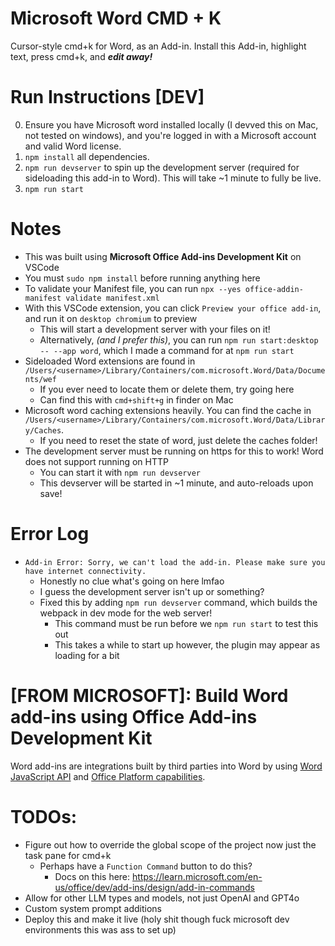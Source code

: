 # Microsoft Word CMD + K
Cursor-style cmd+k for Word, as an Add-in. Install this Add-in, highlight text, press cmd+k, and ***edit away!***

# Run Instructions [DEV]
0. Ensure you have Microsoft word installed locally (I devved this on Mac, not tested on windows), and you're logged in with a Microsoft account and valid Word license.
1. `npm install` all dependencies.
2. `npm run devserver` to spin up the development server (required for sideloading this add-in to Word). This will take ~1 minute to fully be live.
3. `npm run start`

# Notes
* This was built using **Microsoft Office Add-ins Development Kit** on VSCode
* You must `sudo npm install` before running anything here
* To validate your Manifest file, you can run `npx --yes office-addin-manifest validate manifest.xml`
* With this VSCode extension, you can click `Preview your office add-in`, and run it on `desktop chromium` to preview
    * This will start a development server with your files on it!
    * Alternatively, *(and I prefer this)*, you can run `npm run start:desktop -- --app word`, which I made a command for at `npm run start`
* Sideloaded Word extensions are found in `/Users/<username>/Library/Containers/com.microsoft.Word/Data/Documents/wef`
    * If you ever need to locate them or delete them, try going here
    * Can find this with `cmd+shift+g` in finder on Mac
* Microsoft word caching extensions heavily. You can find the cache in `/Users/<username>/Library/Containers/com.microsoft.Word/Data/Library/Caches`.
    * If you need to reset the state of word, just delete the caches folder!
* The development server must be running on https for this to work! Word does not support running on HTTP
    * You can start it with `npm run devserver`
    * This devserver will be started in ~1 minute, and auto-reloads upon save!

# Error Log
* `Add-in Error: Sorry, we can't load the add-in. Please make sure you have internet connectivity.`
    * Honestly no clue what's going on here lmfao
    * I guess the development server isn't up or something? 
    * Fixed this by adding `npm run devserver` command, which builds the webpack in dev mode for the web server!
        * This command must be run before we `npm run start` to test this out
        * This takes a while to start up however, the plugin may appear as loading for a bit

# [FROM MICROSOFT]: Build Word add-ins using Office Add-ins Development Kit
Word add-ins are integrations built by third parties into Word by using [Word JavaScript API](https://learn.microsoft.com/en-us/office/dev/add-ins/reference/overview/word-add-ins-reference-overview) and [Office Platform capabilities](https://learn.microsoft.com/en-us/office/dev/add-ins/overview/office-add-ins).

# TODOs:
* Figure out how to override the global scope of the project now just the task pane for cmd+k
    * Perhaps have a `Function Command` button to do this?
        * Docs on this here: https://learn.microsoft.com/en-us/office/dev/add-ins/design/add-in-commands
* Allow for other LLM types and models, not just OpenAI and GPT4o
* Custom system prompt additions
* Deploy this and make it live (holy shit though fuck microsoft dev environments this was ass to set up)
